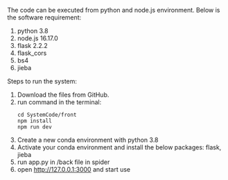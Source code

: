 The code can be executed from python and node.js environment. Below is the software requirement:
1. python 3.8
2. node.js 16.17.0
3. flask 2.2.2
4. flask_cors
5. bs4
6. jieba

Steps to run the system:
1. Download the files from GitHub.
2. run command in the terminal:
   ````
   cd SystemCode/front
   npm install
   npm run dev
   ````
3. Create a new conda environment with python 3.8
4. Activate your conda environment and install the below packages: flask, jieba
5. run app.py in /back file in spider
6. open http://127.0.0.1:3000 and start use

